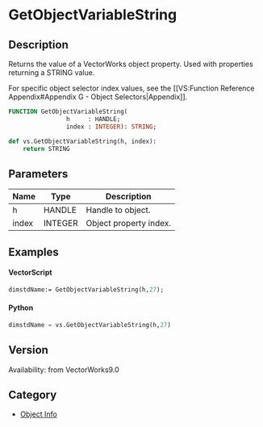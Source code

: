 # GetObjectVariableString

## Description
Returns the value of a VectorWorks object property. Used with properties returning a STRING value.

For specific object selector index values, see the [[VS:Function Reference Appendix#Appendix G - Object Selectors|Appendix]].

```pascal
FUNCTION GetObjectVariableString(
				h     : HANDLE;
				index : INTEGER): STRING;
```

```python
def vs.GetObjectVariableString(h, index):
    return STRING
```

## Parameters
|Name|Type|Description|
|---|---|---|
|h|HANDLE|Handle to object.|
|index|INTEGER|Object property index.|

## Examples
#### VectorScript ####
```pascal
dimstdName:= GetObjectVariableString(h,27);
```
#### Python ####
```python
dimstdName = vs.GetObjectVariableString(h,27)
```

## Version
Availability: from VectorWorks9.0

## Category
* [Object Info](../Categories/Object%20Info.md)
